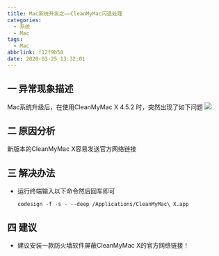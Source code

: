 ```yaml
---
title: Mac系统开发之——CleanMyMac闪退处理
categories:
  - 系统
  - Mac
tags:
  - Mac
abbrlink: f12f9b50
date: 2020-03-25 13:32:01
---
```

## 一 异常现象描述

Mac系统升级后，在使用CleanMyMac X 4.5.2 时，突然出现了如下问题
![][1]
<!--more-->
## 二 原因分析
新版本的CleanMyMac X容易发送官方网络链接

## 三 解决办法
* 运行终端输入以下命令然后回车即可

  ```
  codesign -f -s - --deep /Applications/CleanMyMac\ X.app
  ```

## 四 建议

* 建议安装一款防火墙软件屏蔽CleanMyMac X的官方网络链接！



[1]:https://cdn.staticaly.com/gh/PGzxc/CDN/master/blog-image/cleanmy-mac-exception.png